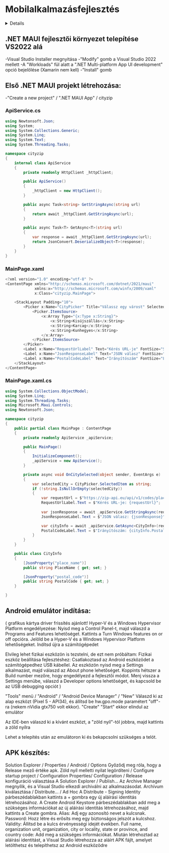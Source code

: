 # Mobilalkalmazásfejlesztés

<details>
    Használt REST API
https://zip-api.eu/api/v1/info/HU-5310
{"country_code":"HU","postal_code":"5310","state":"J\u00e1sz-Nagykun-Szolnok","place_name":"Kis\u00fajsz\u00e1ll\u00e1s","lat":"47.21670000","lng":"20.76670000"}

https://zip-api.eu/api/v1/codes/place_name=HU-Kisújszállás

{"country_code":"HU","state":"J\u00e1sz-Nagykun-Szolnok","place_name":"Kis\u00fajsz\u00e1ll\u00e1s","postal_code":"5310","lat":"47.21670000","lng":"20.76670000"}
</details>


## .NET MAUI fejlesztői környezet telepítése VS2022 alá
-Visual Studio Installer megnyitása
-"Modify" gomb a Visual Studio 2022 mellett
-A "Workloads" fül alatt a ".NET Multi-platform App UI development" opció bejelölése (Xamarin nem kell)
-"Install" gomb

## Első .NET MAUI projekt létrehozása:
-"Create a new project" / ".NET MAUI App" / cityzip

### ApiService.cs
```c#
using Newtonsoft.Json;
using System;
using System.Collections.Generic;
using System.Linq;
using System.Text;
using System.Threading.Tasks;

namespace cityzip
{
    internal class ApiService
    {
        private readonly HttpClient _httpClient;

        public ApiService()
        {
            _httpClient = new HttpClient();
        }

        public async Task<string> GetStringAsync(string url)
        {
            return await _httpClient.GetStringAsync(url);
        }

        public async Task<T> GetAsync<T>(string url)
        {
            var response = await _httpClient.GetStringAsync(url);
            return JsonConvert.DeserializeObject<T>(response);
        }
    }
}
```

### MainPage.xaml
```c#
<?xml version="1.0" encoding="utf-8" ?>
<ContentPage xmlns="http://schemas.microsoft.com/dotnet/2021/maui"
             xmlns:x="http://schemas.microsoft.com/winfx/2009/xaml"
             x:Class="cityzip.MainPage">

    <StackLayout Padding="10">
        <Picker x:Name="CityPicker" Title="Válassz egy várost" SelectedIndexChanged="OnCitySelected">
            <Picker.ItemsSource>
                <x:Array Type="{x:Type x:String}">
                    <x:String>Kisújszállás</x:String>
                    <x:String>Karcag</x:String>
                    <x:String>Kunhegyes</x:String>
                </x:Array>
            </Picker.ItemsSource>
        </Picker>
        <Label x:Name="RequestUrlLabel" Text="Kérés URL-je" FontSize="Small" HorizontalOptions="Center" VerticalOptions="CenterAndExpand" />
        <Label x:Name="JsonResponseLabel" Text="JSON válasz" FontSize="Small" HorizontalOptions="Center" VerticalOptions="CenterAndExpand" />
        <Label x:Name="PostalCodeLabel" Text="Irányítószám" FontSize="Large" HorizontalOptions="Center" VerticalOptions="CenterAndExpand" />
    </StackLayout>
</ContentPage>
```

### MainPage.xaml.cs

```c#
using System.Collections.ObjectModel;
using System.Linq;
using System.Threading.Tasks;
using Microsoft.Maui.Controls;
using Newtonsoft.Json;

namespace cityzip
{
    public partial class MainPage : ContentPage
    {
        private readonly ApiService _apiService;

        public MainPage()
        {
            InitializeComponent();
            _apiService = new ApiService();
        }

        private async void OnCitySelected(object sender, EventArgs e)
        {
            var selectedCity = CityPicker.SelectedItem as string;
            if (!string.IsNullOrEmpty(selectedCity))
            {
                var requestUrl = $"https://zip-api.eu/api/v1/codes/place_name=HU-{selectedCity}";
                RequestUrlLabel.Text = $"Kérés URL-je: {requestUrl}";
                
                var jsonResponse = await _apiService.GetStringAsync(requestUrl);
                JsonResponseLabel.Text = $"JSON válasz: {jsonResponse}";

                var cityInfo = await _apiService.GetAsync<CityInfo>(requestUrl);
                PostalCodeLabel.Text = $"Irányítószám: {cityInfo.PostalCode}";
            }
        }
    }

    public class CityInfo
    {
        [JsonProperty("place_name")]
        public string PlaceName { get; set; }

        [JsonProperty("postal_code")]
        public string PostalCode { get; set; }
    }

}
```


## Android emulátor indítása:
(
grafikus kártya driver frissítés ajánlott!
Hyper-V és a Windows Hypervisor Platform engedélyezése:
Nyisd meg a Control Panel-t, majd válaszd a Programs and Features lehetőséget.
Kattints a Turn Windows features on or off opcióra.
Jelöld be a Hyper-V és a Windows Hypervisor Platform lehetőségeket.
Indítsd újra a számítógépedet

Elvileg lehet fizikai eszközön is tezstelni, de ezt nem próbáltam:
Fizikai eszköz beállítása fejlesztéshez:
Csatlakoztasd az Android eszközödet a számítógépedhez USB kábellel.
Az eszközön nyisd meg a Settings alkalmazást, majd válaszd az About phone lehetőséget.
Koppints hétszer a Build number mezőre, hogy engedélyezd a fejlesztői módot.
Menj vissza a Settings menübe, válaszd a Developer options lehetőséget, és kapcsold be az USB debugging opciót
)


"Tools" menü / "Android" / "Android Device Manager" / "New"
Válaszd ki az alap eszközt (Pixel 5 - API34), és állítsd be hw.gpo.mode paramétert "off"-ra (nekem nVidia gtx750 volt ekkor).
"Create"
"Start" ekkor elindul az emulátor

Az IDE-ben válaszd ki a kívánt eszközt, a "zöld nyíl"-tól jobbra, majd kattints a zöld nyílra

Lehet a telepítés után az emulátoron ki és bekapcsolni szükséges a telót.


## APK készítés:

Solution Explorer / Properties / Android / Options
Győződj meg róla, hogy a Release mező értéke apk.
Zöld nyíl melletti nyilat legördíteni /  Configure startup project / Configuration Properties/ Configuration / Release konfiguráció választása
A Solution Explorer / Publish...
Az Archive Manager megnyílik, és a Visual Studio elkezdi archiválni az alkalmazásodat.
Archívum kiválasztása / Distribute... / Ad Hoc
A Distribute - Signing Identity párbeszédablakban kattints a + gombra egy új aláírási identitás létrehozásához.
A Create Android Keystore párbeszédablakban add meg a szükséges információkat az új aláírási identitás létrehozásához, majd kattints a Create gombra.
Alias: Adj egy azonosító nevet a kulcsnak.
Password: Hozz létre és erősíts meg egy biztonságos jelszót a kulcshoz.
Validity: Állítsd be a kulcs érvényességi idejét években.
Full name, organization unit, organization, city or locality, state or province, and country code: Add meg a szükséges információkat.
Miután létrehoztad az aláírási identitást, a Visual Studio létrehozza az aláírt APK fájlt, amelyet letölthetsz és telepíthetsz az Android eszközödre


